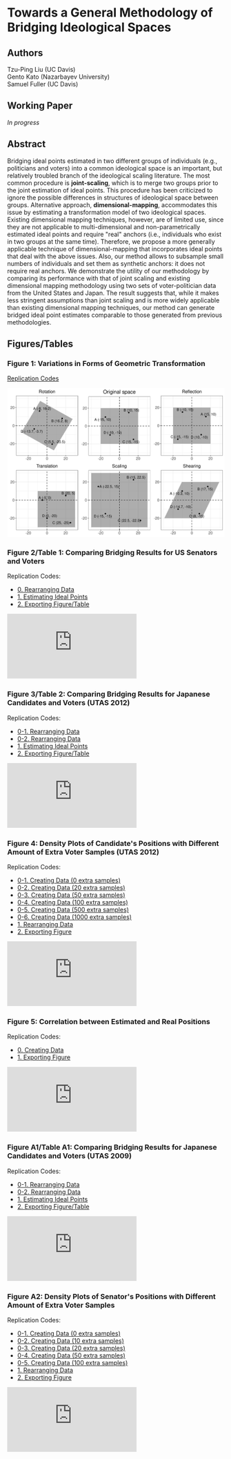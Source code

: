 # Towards a General Methodology of Bridging Ideological Spaces

## Authors

Tzu-Ping Liu (UC Davis) <br>
Gento Kato (Nazarbayev University) <br>
Samuel Fuller (UC Davis)

## Working Paper

*In progress*

## Abstract

Bridging ideal points estimated in two different groups of individuals (e.g., politicians and voters) into a common ideological space is an important, but relatively troubled branch of the ideological scaling literature. The most common procedure is **joint-scaling**, which is to merge two groups prior to the joint estimation of ideal points. This procedure has been criticized to ignore the possible differences in structures of ideological space between groups. Alternative approach, **dimensional-mapping**, accommodates this issue by estimating a transformation model of two ideological spaces. Existing dimensional mapping techniques, however, are of limited use, since they are not applicable to multi-dimensional and non-parametrically estimated ideal points and require "real" anchors (i.e., individuals who exist in two groups at the same time). Therefore, we propose a more generally applicable technique of dimensional-mapping that incorporates ideal points that deal with the above issues. Also, our method allows to subsample small numbers of individuals and set them as synthetic anchors: it does not require real anchors. We demonstrate the utility of our methodology by comparing its performance with that of joint scaling and existing dimensional mapping methodology using two sets of voter-politician data from the United States and Japan. The result suggests that, while it makes less stringent assumptions than joint scaling and is more widely applicable than existing dimensional mapping techniques, our method can generate bridged ideal point estimates comparable to those generated from previous methodologies.

## Figures/Tables

### Figure 1: Variations in Forms of Geometric Transformation

[Replication Codes](./Codes/Figure_1.R)

![Figure 1](https://github.com/tzuliu/Towards-a-General-Methodology-of-Bridging-Ideological-Spaces/raw/master/Outputs/illustration/transform_illustration.png)

### Figure 2/Table 1: Comparing Bridging Results for US Senators and Voters

Replication Codes:
 * [0. Rearranging Data](./Codes/Figure_2/Figure_2_0_data_rearrange.R)
 * [1. Estimating Ideal Points](./Codes/Figure_2/Figure_2_1_ip_estimation.R)
 * [2. Exporting Figure/Table](./Codes/Figure_2/Figure_2_2_plot.R)

![Figure 2](https://github.com/tzuliu/Towards-a-General-Methodology-of-Bridging-Ideological-Spaces/raw/master/Outputs/application/senator_figure.pdf)

### Figure 3/Table 2: Comparing Bridging Results for Japanese Candidates and Voters (UTAS 2012)

Replication Codes:
 * [0-1. Rearranging Data](./Codes/Figure_3/Figure_3_0_data_rearrange1.R)
 * [0-2. Rearranging Data](./Codes/Figure_3/Figure_3_0_data_rearrange2.R)
 * [1. Estimating Ideal Points](./Codes/Figure_3/Figure_3_1_ip_estimation.R)
 * [2. Exporting Figure/Table](./Codes/Figure_3/Figure_3_2_plot.R)

![Figure 3](https://github.com/tzuliu/Towards-a-General-Methodology-of-Bridging-Ideological-Spaces/raw/master/Outputs/application/utas12_figure.pdf)

### Figure 4: Density Plots of Candidate's Positions with Different Amount of Extra Voter Samples (UTAS 2012)

Replication Codes:
 * [0-1. Creating Data (0 extra samples)](./Codes/Figure_4/Figure_4_0_data_creation0000.R)
 * [0-2. Creating Data (20 extra samples)](./Codes/Figure_4/Figure_4_0_data_creation0020.R)
 * [0-3. Creating Data (50 extra samples)](./Codes/Figure_4/Figure_4_0_data_creation0050.R)
 * [0-4. Creating Data (100 extra samples)](./Codes/Figure_4/Figure_4_0_data_creation0100.R)
 * [0-5. Creating Data (500 extra samples)](./Codes/Figure_4/Figure_4_0_data_creation0500.R)
 * [0-6. Creating Data (1000 extra samples)](./Codes/Figure_4/Figure_4_0_data_creation1000.R)
 * [1. Rearranging Data](./Codes/Figure_4/Figure_4_1_data_rearrange.R)
 * [2. Exporting Figure](./Codes/Figure_4/Figure_4_2_plot.R)

![Figure 4](https://github.com/tzuliu/Towards-a-General-Methodology-of-Bridging-Ideological-Spaces/raw/master/Outputs/simulation/utas12_sim_400_outsample_density.pdf)

### Figure 5: Correlation between Estimated and Real Positions

Replication Codes:
 * [0. Creating Data](./Codes/Figure_5/Figure_5_0_data_creation.R)
 * [1. Exporting Figure](./Codes/Figure_5/Figure_5_1_plot.R)

![Figure 5](https://github.com/tzuliu/Towards-a-General-Methodology-of-Bridging-Ideological-Spaces/raw/master/Outputs/simulation/mcmc_corr_plot_20.pdf)

### Figure A1/Table A1: Comparing Bridging Results for Japanese Candidates and Voters (UTAS 2009)

Replication Codes:
 * [0-1. Rearranging Data](./Codes/Figure_A1/Figure_A1_0_data_rearrange1.R)
 * [0-2. Rearranging Data](./Codes/Figure_A1/Figure_A1_0_data_rearrange2.R)
 * [1. Estimating Ideal Points](./Codes/Figure_A1/Figure_A1_1_ip_estimation.R)
 * [2. Exporting Figure/Table](./Codes/Figure_A1/Figure_A1_2_plot.R)

![Figure A1](https://github.com/tzuliu/Towards-a-General-Methodology-of-Bridging-Ideological-Spaces/raw/master/Outputs/application/utas09_figure.pdf)

### Figure A2: Density Plots of Senator's Positions with Different Amount of Extra Voter Samples

Replication Codes:
 * [0-1. Creating Data (0 extra samples)](./Codes/Figure_A5/Figure_A5_0_data_creation0000.R)
 * [0-2. Creating Data (10 extra samples)](./Codes/Figure_A5/Figure_A5_0_data_creation0010.R)
 * [0-3. Creating Data (20 extra samples)](./Codes/Figure_A5/Figure_A5_0_data_creation0020.R)
 * [0-4. Creating Data (50 extra samples)](./Codes/Figure_A5/Figure_A5_0_data_creation0050.R)
 * [0-5. Creating Data (100 extra samples)](./Codes/Figure_A5/Figure_A5_0_data_creation0100.R)
 * [1. Rearranging Data](./Codes/Figure_A5/Figure_A5_1_data_rearrange.R)
 * [2. Exporting Figure](./Codes/Figure_A5/Figure_A5_2_plot.R)

![Figure A2](https://github.com/tzuliu/Towards-a-General-Methodology-of-Bridging-Ideological-Spaces/raw/master/Outputs/simulation/senator_sim_400_outsample_density.pdf)